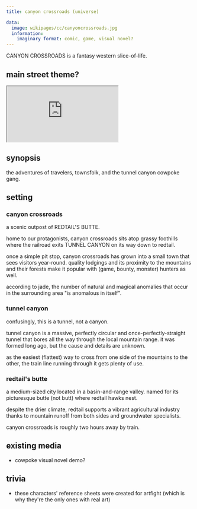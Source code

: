 ```yaml
---
title: canyon crossroads (universe)

data:
  image: wikipages/cc/canyoncrossroads.jpg
  information:
    imaginary format: comic, game, visual novel?
---
```


CANYON CROSSROADS is a fantasy western slice-of-life.

## main street theme?

<div class="iframecontainer">
  <iframe src="https://www.youtube.com/embed/7IQliJHVLoo" title="jubilife city (night)" allow="fullscreen"></iframe>
</div>

## synopsis

the adventures of travelers, townsfolk, and the tunnel canyon cowpoke gang.

## setting

### canyon crossroads

a scenic outpost of REDTAIL'S BUTTE.

home to our protagonists, canyon crossroads sits atop grassy foothills where the railroad exits TUNNEL CANYON on its way down to redtail.

once a simple pit stop, canyon crossroads has grown into a small town that sees visitors year-round. quality lodgings and its proximity to the mountains and their forests make it popular with (game, bounty, monster) hunters as well.

according to jade, the number of natural and magical anomalies that occur in the surrounding area "is anomalous in itself".

### tunnel canyon

confusingly, this is a tunnel, not a canyon.

tunnel canyon is a massive, perfectly circular and once-perfectly-straight tunnel that bores all the way through the local mountain range. it was formed long ago, but the cause and details are unknown.

as the easiest (flattest) way to cross from one side of the mountains to the other, the train line running through it gets plenty of use.

### redtail's butte

a medium-sized city located in a basin-and-range valley. named for its picturesque butte (not butt) where redtail hawks nest.

despite the drier climate, redtail supports a vibrant agricultural industry thanks to mountain runoff from both sides and groundwater specialists.

canyon crossroads is roughly two hours away by train.

## existing media

- cowpoke visual novel demo?

## trivia

- these characters' reference sheets were created for artfight (which is why they're the only ones with real art)
